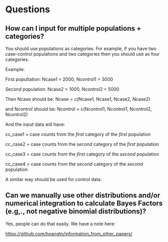 # Questions 


## How can I input for multiple populations + categories?

You should use populations as categories. For example, if
you have two case-control populations and two categories then you
should use as four categories.

Example: 

First popultation: Ncase1 = 2000, Ncontrol1 = 3000

Second population: Ncase2 = 1000, Ncontrol2 = 5000

Then Ncase should be: Ncase = c(Ncase1, Ncase1, Ncase2, Ncase2)

and Ncontrol should be: Ncontrol = c(Ncontrol1, Ncontrol1, Ncontrol2,
Ncontrol2)

And the input data will have: 

cc_case1 = case counts from the *first* category of the *first* population

cc_case2 = case counts from the *second* category of the *first* population

cc_case3 = case counts from the *first* category of the *second* population

cc_case4 = case counts from the *second* category of the *second* population

A similar way should be used for control data.

## Can we manually use other distributions and/or numerical integration to calculate Bayes Factors (e.g,., not negative binomial distributions)?

Yes, people can do that easily. We have a note here:

https://github.com/hoangtn/information_from_other_papers/




